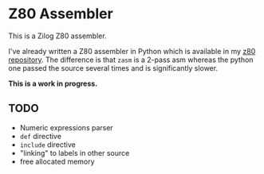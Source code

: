 # Z80 Assembler


This is a Zilog Z80 assembler.

I've already written a Z80 assembler in Python which is available in my
[z80 repository](https://github.com/adzierzanowski/z80/). The difference is that
`zasm` is a 2-pass asm whereas the python one passed the source several times and
is significantly slower.

**This is a work in progress.**

## TODO

* Numeric expressions parser
* `def` directive
* `include` directive
* "linking" to labels in other source
* free allocated memory
